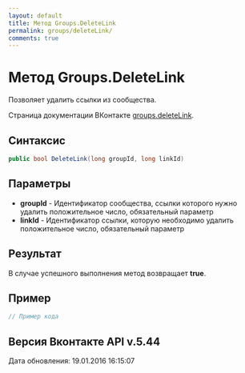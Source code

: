 ```yaml
---
layout: default
title: Метод Groups.DeleteLink
permalink: groups/deleteLink/
comments: true
---
```

# Метод Groups.DeleteLink
Позволяет удалить ссылки из сообщества.

Страница документации ВКонтакте [groups.deleteLink](https://vk.com/dev/groups.deleteLink).
## Синтаксис
``` csharp
public bool DeleteLink(long groupId, long linkId)
```

## Параметры
+ **groupId** - Идентификатор сообщества, ссылки которого нужно удалить положительное число, обязательный параметр
+ **linkId** - Идентификатор ссылки, которую необходимо удалить положительное число, обязательный параметр

## Результат
В случае успешного выполнения метод возвращает **true**.

## Пример
``` csharp
// Пример кода
```

## Версия Вконтакте API v.5.44
Дата обновления: 19.01.2016 16:15:07
